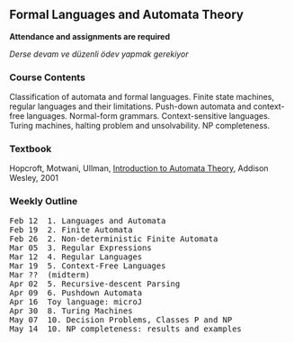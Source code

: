 ﻿## Formal Languages and Automata Theory

**Attendance and assignments are required**

_Derse devam ve düzenli ödev yapmak gerekiyor_

### Course Contents
Classification of automata and formal languages. Finite state machines, regular languages and their limitations. Push-down automata and context-free languages. Normal-form grammars. Context-sensitive languages. Turing machines, halting problem and unsolvability. NP completeness. 

### Textbook
Hopcroft, Motwani, Ullman, [Introduction to Automata Theory](http://www-db.stanford.edu/~ullman/ialc.html), Addison Wesley, 2001

### Weekly Outline
<pre>
Feb 12	1. Languages and Automata
Feb 19	2. Finite Automata
Feb 26	2. Non-deterministic Finite Automata
Mar 05	3. Regular Expressions
Mar 12	4. Regular Languages
Mar 19	5. Context-Free Languages
Mar ??	(midterm)
Apr 02	5. Recursive-descent Parsing
Apr 09	6. Pushdown Automata
Apr 16	Toy language: microJ
Apr 30	8. Turing Machines
May 07	10. Decision Problems, Classes P and NP
May 14	10. NP completeness: results and examples
</pre>


